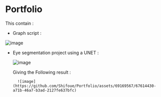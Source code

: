 # Portfolio

This contain :
  - Graph script :

  ![image](https://github.com/Shifoue/Portfolio/assets/69169567/12202d72-b7fc-4814-94ba-b449999e5215)

  - Eye segmentation project using a UNET :

      ![image](https://github.com/Shifoue/Portfolio/assets/69169567/8eb8587b-0d9d-498c-9255-be0b518b7f7e)
    
      Giving the Following result :

          ![image](https://github.com/Shifoue/Portfolio/assets/69169567/67614430-a71b-46a7-b3ad-2127fe637bfc)
